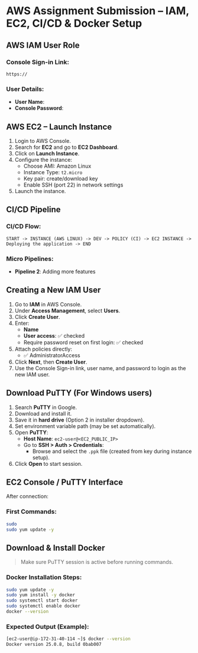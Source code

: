 # AWS Assignment Submission – IAM, EC2, CI/CD & Docker Setup


##  AWS IAM User Role

### Console Sign-in Link:
```
https://
```

### User Details:
- **User Name**: 
- **Console Password**: 



##  AWS EC2 – Launch Instance
1. Login to AWS Console.
2. Search for **EC2** and go to **EC2 Dashboard**.
3. Click on **Launch Instance**.
4. Configure the instance:
   - Choose AMI: Amazon Linux
   - Instance Type: `t2.micro`
   - Key pair: create/download key
   - Enable SSH (port 22) in network settings
5. Launch the instance.



##  CI/CD Pipeline

###  CI/CD Flow:
```
START -> INSTANCE (AWS LINUX) -> DEV -> POLICY (CI) -> EC2 INSTANCE -> Deploying the application -> END
```

###  Micro Pipelines:
- **Pipeline 2**: Adding more features


##  Creating a New IAM User
1. Go to **IAM** in AWS Console.
2. Under **Access Management**, select **Users**.
3. Click **Create User**.
4. Enter:
   - **Name**
   - **User access**: ✅ checked
   - Require password reset on first login: ✅ checked
5. Attach policies directly:
   - ✅ AdministratorAccess
6. Click **Next**, then **Create User**.
7. Use the Console Sign-in link, user name, and password to login as the new IAM user.


## Download PuTTY (For Windows users)
1. Search **PuTTY** in Google.
2. Download and install it.
3. Save it in **hard drive** (Option 2 in installer dropdown).
4. Set environment variable path (may be set automatically).
5. Open **PuTTY**:
   - **Host Name**: `ec2-user@<EC2_PUBLIC_IP>`
   - Go to **SSH > Auth > Credentials**:
     - Browse and select the `.ppk` file (created from key during instance setup).
6. Click **Open** to start session.



##  EC2 Console / PuTTY Interface
After connection:

### First Commands:
```bash
sudo
sudo yum update -y
```



##  Download & Install Docker
> Make sure PuTTY session is active before running commands.

### Docker Installation Steps:
```bash
sudo yum update -y
sudo yum install -y docker
sudo systemctl start docker
sudo systemctl enable docker
docker --version
```

### Expected Output (Example):
```bash
[ec2-user@ip-172-31-40-114 ~]$ docker --version
Docker version 25.0.8, build 0bab007
```

